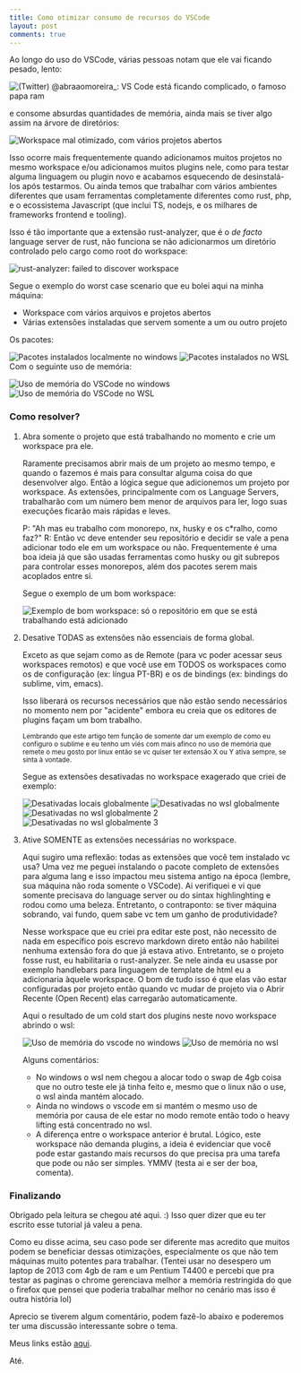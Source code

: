 ```yaml
---
title: Como otimizar consumo de recursos do VSCode
layout: post
comments: true
---
```


Ao longo do uso do VSCode, várias pessoas notam que ele vai ficando pesado, lento:

<img src="../assets/user.png" alt="(Twitter) @abraaomoreira_: VS Code está ficando complicado, o famoso papa ram">

e consome absurdas quantidades de memória, ainda mais se tiver algo assim na árvore de diretórios:

<img src="../assets/bad_workspace.png" alt="Workspace mal otimizado, com vários projetos abertos">

Isso ocorre mais frequentemente quando adicionamos muitos projetos no mesmo workspace e/ou adicionamos muitos plugins nele, como para testar alguma linguagem ou plugin novo e acabamos esquecendo de desinstalá-los após testarmos. Ou ainda temos que trabalhar com vários ambientes diferentes que usam ferramentas completamente diferentes como rust, php, e o ecossistema Javascript (que inclui TS, nodejs, e os milhares de frameworks frontend e tooling).

Isso é tão importante que a extensão rust-analyzer, que é o _de facto_ language server de rust, não funciona se não adicionarmos um diretório controlado pelo cargo como root do workspace:

<img src="../assets/failed_to_discover_ws.png" alt="rust-analyzer: failed to discover workspace">

Segue o exemplo do worst case scenario que eu bolei aqui na minha máquina:

- Workspace com vários arquivos e projetos abertos
- Várias extensões instaladas que servem somente a um ou outro projeto

Os pacotes:

<img src="../assets/ext_locais.png" alt="Pacotes instalados localmente no windows">
<img src="../assets/ext_wsl.png" alt="Pacotes instalados no WSL"

Com o seguinte uso de memória:

<img src="../assets/mem_vscode.png" alt="Uso de memória do VSCode no windows">
<img src="../assets/mem_wsl.png" alt="Uso de memória do VSCode no WSL">

### Como resolver?

1. Abra somente o projeto que está trabalhando no momento e crie um workspace pra ele.

   Raramente precisamos abrir mais de um projeto ao mesmo tempo, e quando o fazemos é mais para consultar alguma coisa do que desenvolver algo. Então a lógica segue que adicionemos um projeto por workspace. As extensões, principalmente com os Language Servers, trabalharão com um número bem menor de arquivos para ler, logo suas execuções ficarão mais rápidas e leves.

   P: "Ah mas eu trabalho com monorepo, nx, husky e os c\*ralho, como faz?"
   R: Então vc deve entender seu repositório e decidir se vale a pena adicionar todo ele em um workspace ou não. Frequentemente é uma boa ideia já que são usadas ferramentas como husky ou git subrepos para controlar esses monorepos, além dos pacotes serem mais acoplados entre si.

   Segue o exemplo de um bom workspace:

   <img src="../assets/good_workspace.png" alt="Exemplo de bom workspace: só o repositório em que se está trabalhando está adicionado">

2. Desative TODAS as extensões não essenciais de forma global.

   Exceto as que sejam como as de Remote (para vc poder acessar seus workspaces remotos) e que você use em TODOS os workspaces como os de configuração (ex: língua PT-BR) e os de bindings (ex: bindings do sublime, vim, emacs).

   Isso liberará os recursos necessários que não estão sendo necessários no momento nem por "acidente" embora eu creia que os editores de plugins façam um bom trabalho.

   <small>Lembrando que este artigo tem função de somente dar um exemplo de como eu configuro o sublime e eu tenho um viés com mais afinco no uso de memória que remete o meu gosto por linux então se vc quiser ter extensão X ou Y ativa sempre, se sinta à vontade.</small>

   Segue as extensões desativadas no workspace exagerado que criei de exemplo:

   <img src="../assets/deactivated_local.png" alt="Desativadas locais globalmente">
   <img src="../assets/deactivated_wsl1.png" alt="Desativadas no wsl globalmente">
   <img src="../assets/deactivated_wsl2.png" alt="Desativadas no wsl globalmente 2">
   <img src="../assets/deactivated_wsl3.png" alt="Desativadas no wsl globalmente 3">

3. Ative SOMENTE as extensões necessárias no workspace.

   Aqui sugiro uma reflexão: todas as extensões que você tem instalado vc usa? Uma vez me peguei instalando o pacote completo de extensões para alguma lang e isso impactou meu sistema antigo na época (lembre, sua máquina não roda somente o VSCode). Ai verifiquei e vi que somente precisava do language server ou do sintax highlinghting e rodou como uma beleza. Entretanto, o contraponto: se tiver máquina sobrando, vai fundo, quem sabe vc tem um ganho de produtividade?

   Nesse workspace que eu criei pra editar este post, não necessito de nada em específico pois escrevo markdown direto então não habilitei nenhuma extensão fora do que já estava ativo. Entretanto, se o projeto fosse rust, eu habilitaria o rust-analyzer. Se nele ainda eu usasse por exemplo handlebars para linguagem de template de html eu a adicionaria àquele workspace. O bom de tudo isso é que elas vão estar configuradas por projeto então quando vc mudar de projeto via o Abrir Recente (Open Recent) elas carregarão automaticamente.

   Aqui o resultado de um cold start dos plugins neste novo workspace abrindo o wsl:
   
   <img src="../assets/cold_boot_windows.png" alt="Uso de memória do vscode no windows">
   <img src="../assets/cold_boot_wsl.png" alt="Uso de memória no wsl">

   Alguns comentários: 
   - No windows o wsl nem chegou a alocar todo o swap de 4gb coisa que no outro teste ele já tinha feito e, mesmo que o linux não o use, o wsl ainda mantém alocado.
   - Ainda no windows o vscode em si mantém o mesmo uso de memória por causa de ele estar no modo remote então todo o heavy lifting está concentrado no wsl.
   - A diferença entre o workspace anterior é brutal. Lógico, este workspace não demanda plugins, a ideia é evidenciar que você pode estar gastando mais recursos do que precisa pra uma tarefa que pode ou não ser simples. YMMV (testa ai e ser der boa, comenta).

### Finalizando

Obrigado pela leitura se chegou até aqui. :) Isso quer dizer que eu ter escrito esse tutorial já valeu a pena.

Como eu disse acima, seu caso pode ser diferente mas acredito que muitos podem se beneficiar dessas otimizações, especialmente os que não tem máquinas muito potentes para trabalhar. (Tentei usar no desespero um laptop de 2013 com 4gb de ram e um Pentium T4400 e percebi que pra testar as paginas o chrome gerenciava melhor a memória restringida do que o firefox que pensei que poderia trabalhar melhor no cenário mas isso é outra história lol)

Aprecio se tiverem algum comentário, podem fazê-lo abaixo e poderemos ter uma discussão interessante sobre o tema.

Meus links estão [aqui](/about).

Até.